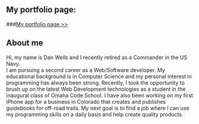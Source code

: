 ## My portfolio page:

###[My portfolio page >>](http://danwells.github.io/portfolio-jekyll)


## About me
Hi, my name is Dan Wells and I recently retired as a Commander in the US Navy.  
I am pursuing a second career as a Web/Software developer.  My educational 
background is in Computer Science and my personal interest in programming has 
always been strong.  Recently, I took the opportunity to brush up on the latest 
Web Development technologies as a student in the inaugural class of Omaha Code 
School.  I have also been working on my first iPhone app for a business in 
Colorado that creates and publishes guidebooks for off-road trails.  My next 
goal is to find a job where I can use my programming skills on a daily basis 
and help create quality products.